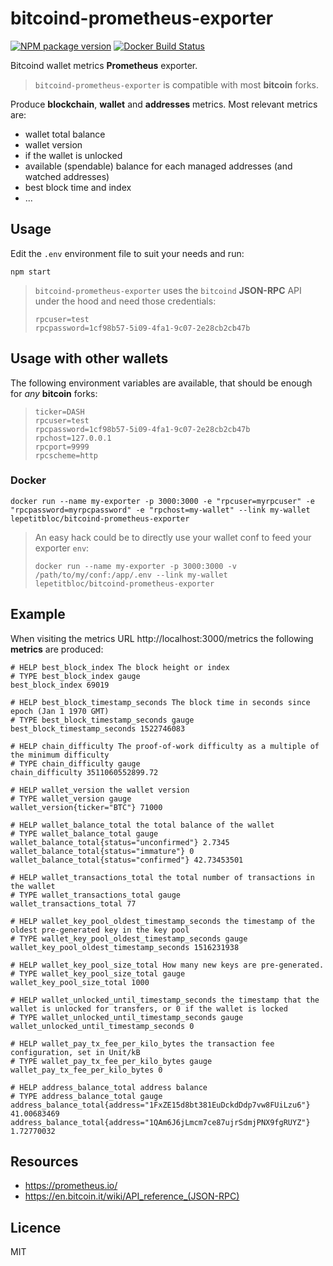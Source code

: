 # bitcoind-prometheus-exporter

[![NPM package version][npm-svg]][npm-url]
[![Docker Build Status][hub-svg]][hub-url]

Bitcoind wallet metrics **Prometheus** exporter.

> `bitcoind-prometheus-exporter` is compatible with most **bitcoin** forks.

Produce **blockchain**, **wallet** and **addresses** metrics.
Most relevant metrics are:
* wallet total balance
* wallet version
* if the wallet is unlocked
* available (spendable) balance for each managed addresses (and watched addresses)
* best block time and index
* ...

## Usage
Edit the `.env` environment file to suit your needs and run:
```
npm start
```
> `bitcoind-prometheus-exporter` uses the `bitcoind` **JSON-RPC** API under the hood and need those credentials:
> ```
>rpcuser=test
>rpcpassword=1cf98b57-5i09-4fa1-9c07-2e28cb2cb47b
>```

## Usage with other wallets
The following environment variables are available, that should be enough for *any* **bitcoin** forks:
> ```
>ticker=DASH
>rpcuser=test
>rpcpassword=1cf98b57-5i09-4fa1-9c07-2e28cb2cb47b
>rpchost=127.0.0.1
>rpcport=9999
>rpcscheme=http
>```

### Docker
```
docker run --name my-exporter -p 3000:3000 -e "rpcuser=myrpcuser" -e "rpcpassword=myrpcpassword" -e "rpchost=my-wallet" --link my-wallet lepetitbloc/bitcoind-prometheus-exporter
````

>An easy hack could be to directly use your wallet conf to feed your exporter `env`:
>```
>docker run --name my-exporter -p 3000:3000 -v /path/to/my/conf:/app/.env --link my-wallet lepetitbloc/bitcoind-prometheus-exporter
>```

## Example
When visiting the metrics URL http://localhost:3000/metrics the following **metrics** are produced:
```
# HELP best_block_index The block height or index
# TYPE best_block_index gauge
best_block_index 69019

# HELP best_block_timestamp_seconds The block time in seconds since epoch (Jan 1 1970 GMT)
# TYPE best_block_timestamp_seconds gauge
best_block_timestamp_seconds 1522746083

# HELP chain_difficulty The proof-of-work difficulty as a multiple of the minimum difficulty
# TYPE chain_difficulty gauge
chain_difficulty 3511060552899.72

# HELP wallet_version the wallet version
# TYPE wallet_version gauge
wallet_version{ticker="BTC"} 71000

# HELP wallet_balance_total the total balance of the wallet
# TYPE wallet_balance_total gauge
wallet_balance_total{status="unconfirmed"} 2.7345
wallet_balance_total{status="immature"} 0
wallet_balance_total{status="confirmed"} 42.73453501

# HELP wallet_transactions_total the total number of transactions in the wallet
# TYPE wallet_transactions_total gauge
wallet_transactions_total 77

# HELP wallet_key_pool_oldest_timestamp_seconds the timestamp of the oldest pre-generated key in the key pool
# TYPE wallet_key_pool_oldest_timestamp_seconds gauge
wallet_key_pool_oldest_timestamp_seconds 1516231938

# HELP wallet_key_pool_size_total How many new keys are pre-generated.
# TYPE wallet_key_pool_size_total gauge
wallet_key_pool_size_total 1000

# HELP wallet_unlocked_until_timestamp_seconds the timestamp that the wallet is unlocked for transfers, or 0 if the wallet is locked
# TYPE wallet_unlocked_until_timestamp_seconds gauge
wallet_unlocked_until_timestamp_seconds 0

# HELP wallet_pay_tx_fee_per_kilo_bytes the transaction fee configuration, set in Unit/kB
# TYPE wallet_pay_tx_fee_per_kilo_bytes gauge
wallet_pay_tx_fee_per_kilo_bytes 0

# HELP address_balance_total address balance
# TYPE address_balance_total gauge
address_balance_total{address="1FxZE15d8bt381EuDckdDdp7vw8FUiLzu6"} 41.00683469
address_balance_total{address="1QAm6J6jLmcm7ce87ujrSdmjPNX9fgRUYZ"} 1.72770032
```

## Resources
* https://prometheus.io/
* https://en.bitcoin.it/wiki/API_reference_(JSON-RPC)

## Licence
MIT

[npm-svg]: https://img.shields.io/npm/v/bitcoind-prometheus-exporter.svg
[npm-url]: https://npmjs.org/package/bitcoind-prometheus-exporter
[hub-url]: https://hub.docker.com/r/lepetitbloc/bitcoind-prometheus-exporter/
[hub-svg]: https://img.shields.io/docker/pulls/lepetitbloc/bitcoind-prometheus-exporter.svg